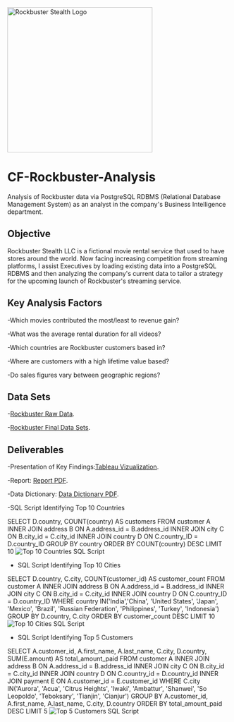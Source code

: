 <img width="329" alt="Rockbuster Stealth Logo" src="https://github.com/jawattay/CF-Rockbuster-Analysis/assets/162839921/72bd5985-b9c7-48a0-ba3c-ae809e42d7e9">

# **CF-Rockbuster-Analysis**
Analysis of Rockbuster data via PostgreSQL RDBMS (Relational Database Management System) as an analyst in the company's Business Intelligence department.
## **Objective**
Rockbuster Stealth LLC is a fictional movie rental service that used to have stores around the world. Now facing increasing competition from streaming platforms, I  assist Executives by loading existing data into a PostgreSQL RDBMS and then analyzing the company's current data to tailor a strategy for the upcoming launch of Rockbuster's streaming service.
## **Key Analysis Factors** 
-Which movies contributed the most/least to revenue gain?

-What was the average rental duration for all videos?

-Which countries are Rockbuster customers based in?

-Where are customers with a high lifetime value based?

-Do sales figures vary between geographic regions?

## **Data Sets**
-[Rockbuster Raw Data](https://www.postgresqltutorial.com/wp-content/uploads/2019/05/dvdrental.zip).

-[Rockbuster Final Data Sets](https://1drv.ms/u/s!Av6amgy3JU7viSm1MpWOpGEb7JRN?e=dDCx9r).

## **Deliverables**
-Presentation of Key Findings:[Tableau Vizualization](https://public.tableau.com/shared/T9W8CMBDG?:display_count=n&:origin=viz_share_link).

-Report: [Report PDF](https://1drv.ms/b/s!Av6amgy3JU7viB0vtArmEJHiezP5?e=2K7oez).

-Data Dictionary: [Data Dictionary PDF](https://1drv.ms/b/s!Av6amgy3JU7viB7RmVO5YjRQwcQd?e=MpHiq6).

-SQL Script Identifying Top 10 Countries

SELECT D.country,
       COUNT(country) AS customers
FROM customer A
INNER JOIN address B ON A.address_id = B.address_id
INNER JOIN city C ON B.city_id = C.city_id
INNER JOIN country D ON C.country_ID = D.country_ID
GROUP BY country
ORDER BY COUNT(country) DESC
LIMIT 10
![Top 10 Countries SQL Script](https://github.com/jawattay/CF-Rockbuster-Analysis/assets/162839921/32c5cdc5-a8f4-448e-82fe-c1ef28b4551f)

- SQL Script Identifying Top 10 Cities

SELECT D.country,
	   C.city,
       COUNT(customer_id) AS customer_count
FROM customer A
INNER JOIN address B ON A.address_id = B.address_id
INNER JOIN city C ON B.city_id = C.city_id
INNER JOIN country D ON C.country_ID = D.country_ID
WHERE country IN('India','China', 'United States', 'Japan', 'Mexico', 'Brazil', 'Russian Federation', 'Philippines', 'Turkey', 'Indonesia')
GROUP BY D.country,
	     C.city
ORDER BY customer_count DESC
LIMIT 10
![Top 10 Cities SQL Script](https://github.com/jawattay/CF-Rockbuster-Analysis/assets/162839921/42e3eac4-d9a5-4bf6-a7cb-d97dc33981bf)

- SQL Script Identifying Top 5 Customers

SELECT A.customer_id, A.first_name, A.last_name, C.city, D.country,
       SUM(E.amount) AS total_amount_paid
FROM customer A 
INNER JOIN address B ON A.address_id = B.address_id
INNER JOIN city C ON B.city_id = C.city_id
INNER JOIN country D ON C.country_id = D.country_id
INNER JOIN payment E ON A.customer_id = E.customer_id
WHERE C.city IN('Aurora', 'Acua', 'Citrus Heights', 'Iwaki', 'Ambattur', 'Shanwei', 
'So Leopoldo', 'Teboksary', 'Tianjin', 'Cianjur')
GROUP BY A.customer_id, A.first_name, A.last_name, C.city, D.country
ORDER BY total_amount_paid DESC
LIMIT 5
![Top 5 Customers SQL Script](https://github.com/jawattay/CF-Rockbuster-Analysis/assets/162839921/6a5eb39e-7ad5-4b1b-92af-a9b9647d8cf6)
